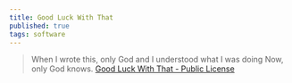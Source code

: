 ```yaml
---
title: Good Luck With That
published: true
tags: software
---
```

> When I wrote this, only God and I understood what I was doing
Now, only God knows.
[Good Luck With That - Public License](https://github.com/me-shaon/GLWTPL)
